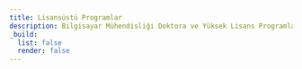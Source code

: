 ```yaml
---
title: Lisansüstü Programlar
description: Bilgisayar Mühendisliği Doktora ve Yüksek Lisans Programları
_build:
  list: false
  render: false
---
```

